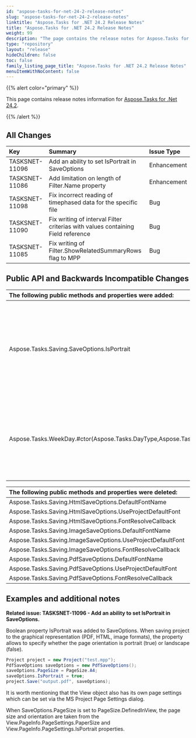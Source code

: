 ```yaml
---
id: "aspose-tasks-for-net-24-2-release-notes"
slug: "aspose-tasks-for-net-24-2-release-notes"
linktitle: "Aspose.Tasks for .NET 24.2 Release Notes"
title: "Aspose.Tasks for .NET 24.2 Release Notes"
weight: 99
description: "The page contains the release notes for Aspose.Tasks for .NET 24.2."
type: "repository"
layout: "release"
hideChildren: false
toc: false
family_listing_page_title: "Aspose.Tasks for .NET 24.2 Release Notes"
menuItemWithNoContent: false
---
```


{{% alert color="primary" %}} 

This page contains release notes information for [Aspose.Tasks for .Net 24.2](https://releases.aspose.com/tasks/net/new-releases/aspose.tasks-for-.net-24.2/).

{{% /alert %}}

## **All Changes**

|**Key**|**Summary**|**Issue Type**|
| :- | :- | :- |
| TASKSNET-11096 | Add an ability to set IsPortrait in SaveOptions | Enhancement |
| TASKSNET-11086 | Add limitation on length of Filter.Name property | Enhancement |
| TASKSNET-11098 | Fix incorrect reading of timephased data for the specific file | Bug |
| TASKSNET-11090 | Fix writing of interval Filter criterias with values containing Field reference | Bug |
| TASKSNET-11085 | Fix writing of Filter.ShowRelatedSummaryRows flag to MPP | Bug |

## **Public API and Backwards Incompatible Changes**

|**The following public methods and properties were added:**|**Description**|
| :- | :- |
| Aspose.Tasks.Saving.SaveOptions.IsPortrait | Gets or sets a value indicating whether the page orientation is portrait; returns false if the page orientation is landscape. |
| Aspose.Tasks.WeekDay.#ctor(Aspose.Tasks.DayType,Aspose.Tasks.WorkingTime[]) | Initializes a new instance of the <see cref="T:Aspose.Tasks.WeekDay" /> class with the specified day type and working time periods. |

|**The following public methods and properties were deleted:**|**Description**|
| :- | :- |
| Aspose.Tasks.Saving.HtmlSaveOptions.DefaultFontName |  |
| Aspose.Tasks.Saving.HtmlSaveOptions.UseProjectDefaultFont |  |
| Aspose.Tasks.Saving.HtmlSaveOptions.FontResolveCallback |  |
| Aspose.Tasks.Saving.ImageSaveOptions.DefaultFontName |  |
| Aspose.Tasks.Saving.ImageSaveOptions.UseProjectDefaultFont |  |
| Aspose.Tasks.Saving.ImageSaveOptions.FontResolveCallback |  |
| Aspose.Tasks.Saving.PdfSaveOptions.DefaultFontName |  |
| Aspose.Tasks.Saving.PdfSaveOptions.UseProjectDefaultFont |  |
| Aspose.Tasks.Saving.PdfSaveOptions.FontResolveCallback |  |



## **Examples and additional notes**

**Related issue: TASKSNET-11096 - Add an ability to set IsPortrait in SaveOptions.**

Boolean property IsPortrait was added to SaveOptions. When saving project to the graphical representation (PDF, HTML, image formats), 
the property allows to specify whether the page orientation is portrait (true) or landscape (false).

```cs
Project project = new Project("test.mpp");
PdfSaveOptions saveOptions = new PdfSaveOptions();
saveOptions.PageSize = PageSize.A4;
saveOptions.IsPortrait = true;
project.Save("output.pdf", saveOptions);
```

It is worth mentioning that the View object also has its own page settings which can be set via the MS Project Page Settings dialog.

When SaveOptions.PageSize is set to PageSize.DefinedInView, the page size and orientation are taken from the View.PageInfo.PageSettings.PaperSize and View.PageInfo.PageSettings.IsPortrait properties.

